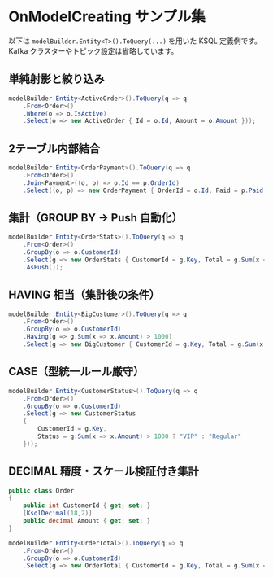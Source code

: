 # OnModelCreating サンプル集

以下は `modelBuilder.Entity<T>().ToQuery(...)` を用いた KSQL 定義例です。
Kafka クラスターやトピック設定は省略しています。

## 単純射影と絞り込み
```csharp
modelBuilder.Entity<ActiveOrder>().ToQuery(q => q
    .From<Order>()
    .Where(o => o.IsActive)
    .Select(o => new ActiveOrder { Id = o.Id, Amount = o.Amount }));
```

## 2テーブル内部結合
```csharp
modelBuilder.Entity<OrderPayment>().ToQuery(q => q
    .From<Order>()
    .Join<Payment>((o, p) => o.Id == p.OrderId)
    .Select((o, p) => new OrderPayment { OrderId = o.Id, Paid = p.Paid }));
```

## 集計（GROUP BY → Push 自動化）
```csharp
modelBuilder.Entity<OrderStats>().ToQuery(q => q
    .From<Order>()
    .GroupBy(o => o.CustomerId)
    .Select(g => new OrderStats { CustomerId = g.Key, Total = g.Sum(x => x.Amount) })
    .AsPush());
```

## HAVING 相当（集計後の条件）
```csharp
modelBuilder.Entity<BigCustomer>().ToQuery(q => q
    .From<Order>()
    .GroupBy(o => o.CustomerId)
    .Having(g => g.Sum(x => x.Amount) > 1000)
    .Select(g => new BigCustomer { CustomerId = g.Key, Total = g.Sum(x => x.Amount) }));
```

## CASE（型統一ルール厳守）
```csharp
modelBuilder.Entity<CustomerStatus>().ToQuery(q => q
    .From<Order>()
    .GroupBy(o => o.CustomerId)
    .Select(g => new CustomerStatus
    {
        CustomerId = g.Key,
        Status = g.Sum(x => x.Amount) > 1000 ? "VIP" : "Regular"
    }));
```

## DECIMAL 精度・スケール検証付き集計
```csharp
public class Order
{
    public int CustomerId { get; set; }
    [KsqlDecimal(18,2)]
    public decimal Amount { get; set; }
}

modelBuilder.Entity<OrderTotal>().ToQuery(q => q
    .From<Order>()
    .GroupBy(o => o.CustomerId)
    .Select(g => new OrderTotal { CustomerId = g.Key, Total = g.Sum(x => x.Amount) }));
```
